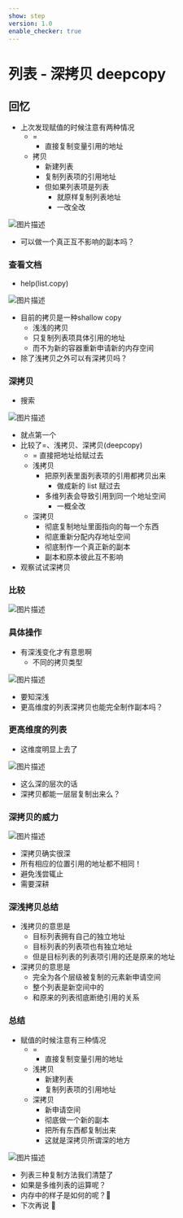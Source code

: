 ```yaml
---
show: step
version: 1.0
enable_checker: true
---
```


# 列表 - 深拷贝 deepcopy

## 回忆

- 上次发现赋值的时候注意有两种情况
  - = 
	- 直接复制变量引用的地址
  - 拷贝 
	- 新建列表
	- 复制列表项的引用地址	
	- 但如果列表项是列表
		- 就原样复制列表地址
		- 一改全改

![图片描述](https://doc.shiyanlou.com/courses/uid1190679-20221129-1669730371125)

- 可以做一个真正互不影响的副本吗？

### 查看文档

- help(list.copy)

![图片描述](https://doc.shiyanlou.com/courses/uid1190679-20221129-1669710271108)

- 目前的拷贝是一种shallow copy
	- 浅浅的拷贝
	- 只复制列表项具体引用的地址
	- 而不为新的容器重新申请新的内存空间
- 除了浅拷贝之外可以有深拷贝吗？
	
### 深拷贝

- 搜索

![图片描述](https://doc.shiyanlou.com/courses/uid1190679-20210829-1630231994247)

- 就点第一个
- 比较了=、浅拷贝、深拷贝(deepcopy)
  - = 直接把地址给赋过去
  - 浅拷贝 
	- 把原列表里面列表项的引用都拷贝出来 
		- 做成新的 list 赋过去
	- 多维列表会导致引用到同一个地址空间
		- 一概全改
  - 深拷贝
    - 彻底复制地址里面指向的每一个东西
    - 彻底重新分配内存地址空间
    - 彻底制作一个真正新的副本
    - 副本和原本彼此互不影响
- 观察试试深拷贝

### 比较

![图片描述](https://doc.shiyanlou.com/courses/uid1190679-20210829-1630232036597)

### 具体操作

- 有深浅变化才有意思啊
	- 不同的拷贝类型

![图片描述](https://doc.shiyanlou.com/courses/uid1190679-20221129-1669710703961)

- 要知深浅
- 更高维度的列表深拷贝也能完全制作副本吗？

### 更高维度的列表

- 这维度明显上去了

![图片描述](https://doc.shiyanlou.com/courses/uid1190679-20210829-1630241545363)

- 这么深的层次的话
- 深拷贝都能一层层复制出来么？

### 深拷贝的威力

![图片描述](https://doc.shiyanlou.com/courses/uid1190679-20211128-1638063431697)

- 深拷贝确实很深
- 所有相应的位置引用的地址都不相同！
- 避免浅尝辄止
- 需要深耕


### 深浅拷贝总结

- 浅拷贝的意思是
  - 目标列表拥有自己的独立地址
  - 目标列表的列表项也有独立地址
  - 但是目标列表的列表项引用的还是原来的地址
- 深拷贝的意思是
  - 完全为各个层级被复制的元素新申请空间
  - 整个列表是新空间中的
  - 和原来的列表彻底断绝引用的关系


### 总结

- 赋值的时候注意有三种情况
  - = 
	- 直接复制变量引用的地址
  - 浅拷贝 
	- 新建列表
	- 复制列表项的引用地址
  - 深拷贝 
	- 新申请空间
	- 彻底做一个新的副本
	- 把所有东西都复制出来
	- 这就是深拷贝所谓深的地方

![图片描述](https://doc.shiyanlou.com/courses/uid1190679-20221129-1669712354030)

- 列表三种复制方法我们清楚了
- 如果是多维列表的运算呢？
- 内存中的样子是如何的呢？🤔
- 下次再说 👋


